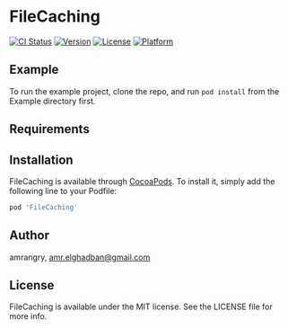 # FileCaching

[![CI Status](https://img.shields.io/travis/amrangry/FileCaching.svg?style=flat)](https://travis-ci.org/amrangry/FileCaching)
[![Version](https://img.shields.io/cocoapods/v/FileCaching.svg?style=flat)](https://cocoapods.org/pods/FileCaching)
[![License](https://img.shields.io/cocoapods/l/FileCaching.svg?style=flat)](https://cocoapods.org/pods/FileCaching)
[![Platform](https://img.shields.io/cocoapods/p/FileCaching.svg?style=flat)](https://cocoapods.org/pods/FileCaching)

## Example

To run the example project, clone the repo, and run `pod install` from the Example directory first.

## Requirements

## Installation

FileCaching is available through [CocoaPods](https://cocoapods.org). To install
it, simply add the following line to your Podfile:

```ruby
pod 'FileCaching'
```

## Author

amrangry, amr.elghadban@gmail.com

## License

FileCaching is available under the MIT license. See the LICENSE file for more info.
